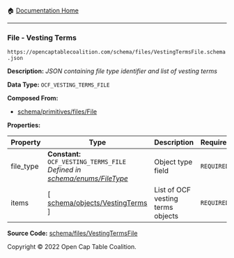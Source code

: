 :house: [Documentation Home](/docs/README.md)

---

### File - Vesting Terms

`https://opencaptablecoalition.com/schema/files/VestingTermsFile.schema.json`

**Description:** _JSON containing file type identifier and list of vesting terms_

**Data Type:** `OCF_VESTING_TERMS_FILE`

**Composed From:**

- [schema/primitives/files/File](/docs/schema/primitives/files/File.md)

**Properties:**

| Property  | Type                                                                                                            | Description                       | Required   |
| --------- | --------------------------------------------------------------------------------------------------------------- | --------------------------------- | ---------- |
| file_type | **Constant:** `OCF_VESTING_TERMS_FILE`</br>_Defined in [schema/enums/FileType](/docs/schema/enums/FileType.md)_ | Object type field                 | `REQUIRED` |
| items     | [ [schema/objects/VestingTerms](/docs/schema/objects/VestingTerms.md) ]                                         | List of OCF vesting terms objects | `REQUIRED` |

**Source Code:** [schema/files/VestingTermsFile](../../schema/files/VestingTermsFile.schema.json)

Copyright © 2022 Open Cap Table Coalition.
